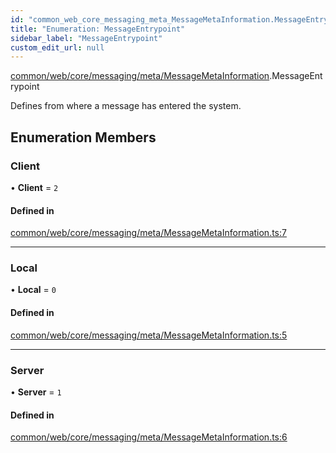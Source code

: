 ```yaml
---
id: "common_web_core_messaging_meta_MessageMetaInformation.MessageEntrypoint"
title: "Enumeration: MessageEntrypoint"
sidebar_label: "MessageEntrypoint"
custom_edit_url: null
---
```


[common/web/core/messaging/meta/MessageMetaInformation](../modules/common_web_core_messaging_meta_MessageMetaInformation.md).MessageEntrypoint

Defines from where a message has entered the system.

## Enumeration Members

### Client

• **Client** = ``2``

#### Defined in

[common/web/core/messaging/meta/MessageMetaInformation.ts:7](https://github.com/Soroush9978/rds-ng/blob/9a997cb/src/common/web/core/messaging/meta/MessageMetaInformation.ts#L7)

___

### Local

• **Local** = ``0``

#### Defined in

[common/web/core/messaging/meta/MessageMetaInformation.ts:5](https://github.com/Soroush9978/rds-ng/blob/9a997cb/src/common/web/core/messaging/meta/MessageMetaInformation.ts#L5)

___

### Server

• **Server** = ``1``

#### Defined in

[common/web/core/messaging/meta/MessageMetaInformation.ts:6](https://github.com/Soroush9978/rds-ng/blob/9a997cb/src/common/web/core/messaging/meta/MessageMetaInformation.ts#L6)
